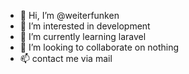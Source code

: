 - 👋 Hi, I’m @weiterfunken
- 👀 I’m interested in development
- 🌱 I’m currently learning laravel
- 💞️ I’m looking to collaborate on nothing
- 📫 contact me via mail

<!---
weiterfunken/weiterfunken is a ✨ special ✨ repository because its `README.md` (this file) appears on your GitHub profile.
You can click the Preview link to take a look at your changes.
--->
